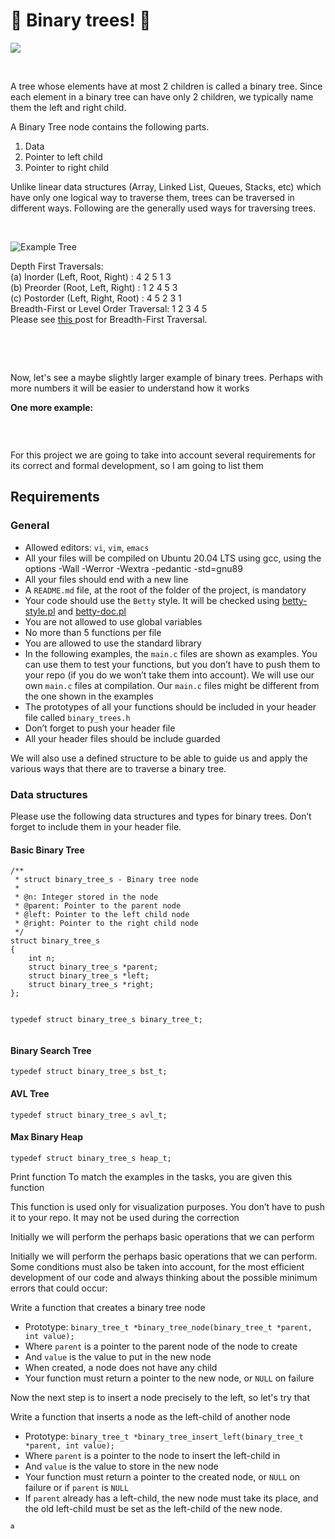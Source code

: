 # 🌳 Binary trees! 🌳
<p><img src="https://slideplayer.com/4990278/16/images/slide_1.jpg"></p>
<p><br></p>
<p>A tree whose elements have at most 2 children is called a binary tree. Since each element in a binary tree can have only 2 children, we typically name them the left and right child.&nbsp;</p>
<p>A Binary Tree node contains the following parts.</p>
<ol>
    <li>Data</li>
    <li>Pointer to left child</li>
    <li>Pointer to right child</li>
</ol>
<p>Unlike linear data structures (Array, Linked List, Queues, Stacks, etc) which have only one logical way to traverse them, trees can be traversed in different ways. Following are the generally used ways for traversing trees.</p>
<div><br></div>
<p><img src="https://media.geeksforgeeks.org/wp-content/cdn-uploads/2009/06/tree12.gif" alt="Example Tree"></p>

<p>Depth First Traversals:&nbsp;<br>(a) Inorder (Left, Root, Right) : 4 2 5 1 3&nbsp;<br>(b) Preorder (Root, Left, Right) : 1 2 4 5 3&nbsp;<br>(c) Postorder (Left, Right, Root) : 4 5 2 3 1<br>Breadth-First or Level Order Traversal: 1 2 3 4 5&nbsp;<br>Please see <a href="https://www.geeksforgeeks.org/level-order-tree-traversal/">this&nbsp;</a>post for Breadth-First Traversal.&nbsp;</p>
<p><br></p>
<p><br></p>

<p>Now, let&apos;s see a maybe slightly larger example of binary trees. Perhaps with more numbers it will be easier to understand how it works</p>
<p><strong>One more example:</strong>&nbsp;</p>
<p><img src="https://media.geeksforgeeks.org/wp-content/cdn-uploads/Preorder-from-Inorder-and-Postorder-traversals.jpg" alt=""></p>
<p><br></p>
<p>For this project we are going to take into account several requirements for its correct and formal development, so I am going to list them</p>
<h2>Requirements</h2>
<h3>General</h3>
<ul>
    <li>Allowed editors:&nbsp;<code>vi</code>,&nbsp;<code>vim</code>,&nbsp;<code>emacs</code></li>
    <li>All your files will be compiled on Ubuntu 20.04 LTS using gcc, using the options -Wall -Werror -Wextra -pedantic -std=gnu89</li>
    <li>All your files should end with a new line</li>
    <li>A&nbsp;<code>README.md</code> file, at the root of the folder of the project, is mandatory</li>
    <li>Your code should use the&nbsp;<code>Betty</code> style. It will be checked using&nbsp;<a href="https://github.com/holbertonschool/Betty/blob/master/betty-style.pl" target="_blank" title="betty-style.pl">betty-style.pl</a> and&nbsp;<a href="https://github.com/holbertonschool/Betty/blob/master/betty-doc.pl" target="_blank" title="betty-doc.pl">betty-doc.pl</a></li>
    <li>You are not allowed to use global variables</li>
    <li>No more than 5 functions per file</li>
    <li>You are allowed to use the standard library</li>
    <li>In the following examples, the&nbsp;<code>main.c</code> files are shown as examples. You can use them to test your functions, but you don&rsquo;t have to push them to your repo (if you do we won&rsquo;t take them into account). We will use our own&nbsp;<code>main.c</code> files at compilation. Our&nbsp;<code>main.c</code> files might be different from the one shown in the examples</li>
    <li>The prototypes of all your functions should be included in your header file called&nbsp;<code>binary_trees.h</code></li>
    <li>Don&rsquo;t forget to push your header file</li>
    <li>All your header files should be include guarded</li>
</ul>

<p>We will also use a defined structure to be able to guide us and apply the various ways that there are to traverse a binary tree.</p>
<h3>Data structures</h3>
<p>Please use the following data structures and types for binary trees. Don&rsquo;t forget to include them in your header file.</p>
<h4>Basic Binary Tree</h4>
<pre><code>/**
 * struct binary_tree_s - Binary tree node
 *
 * @n: Integer stored in the node
 * @parent: Pointer to the parent node
 * @left: Pointer to the left child node
 * @right: Pointer to the right child node
 */
struct binary_tree_s
{
    int n;
    struct binary_tree_s *parent;
    struct binary_tree_s *left;
    struct binary_tree_s *right;
};

typedef struct binary_tree_s binary_tree_t;
</code></pre>
<h4>Binary Search Tree</h4>
<pre><code>typedef struct binary_tree_s bst_t;
</code></pre>
<h4>AVL Tree</h4>
<pre><code>typedef struct binary_tree_s avl_t;
</code></pre>
<h4>Max Binary Heap</h4>
<pre><code>typedef struct binary_tree_s heap_t;</code></pre>
Print function
To match the examples in the tasks, you are given this function

This function is used only for visualization purposes. You don’t have to push it to your repo. It may not be used during the correction

<p>Initially we will perform the perhaps basic operations that we can perform</p>
<p>Initially we will perform the perhaps basic operations that we can perform. Some conditions must also be taken into account, for the most efficient development of our code and always thinking about the possible minimum errors that could occur:</p>
<p>Write a function that creates a binary tree node</p>
<ul>
    <li>Prototype:&nbsp;<code>binary_tree_t *binary_tree_node(binary_tree_t *parent, int value);</code></li>
    <li>Where&nbsp;<code>parent</code> is a pointer to the parent node of the node to create</li>
    <li>And&nbsp;<code>value</code> is the value to put in the new node</li>
    <li>When created, a node does not have any child</li>
    <li>Your function must return a pointer to the new node, or&nbsp;<code>NULL</code> on failure</li>
</ul>

<p>Now the next step is to insert a node precisely to the left, so let&apos;s try that</p>
<p>Write a function that inserts a node as the left-child of another node</p>
<ul>
    <li>Prototype:&nbsp;<code>binary_tree_t *binary_tree_insert_left(binary_tree_t *parent, int value);</code></li>
    <li>Where&nbsp;<code>parent</code> is a pointer to the node to insert the left-child in</li>
    <li>And&nbsp;<code>value</code> is the value to store in the new node</li>
    <li>Your function must return a pointer to the created node, or&nbsp;<code>NULL</code> on failure or if&nbsp;<code>parent</code> is&nbsp;<code>NULL</code></li>
    <li>If&nbsp;<code>parent</code> already has a left-child, the new node must take its place, and the old left-child must be set as the left-child of the new node.</li>
</ul>
ª
